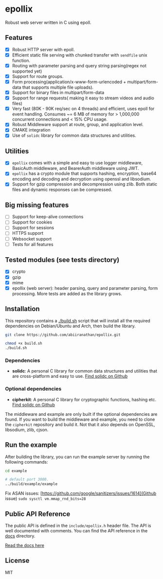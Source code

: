 # epollix

Robust web server written in C using epoll.

## Features

- [x] Robust HTTP server with epoll.
- [x] Efficient static file serving with chunked transfer with `sendfile` unix function.
- [x] Routing with parameter parsing and query string parsing(regex not supported yet)
- [x] Support for route groups.
- [x] Form processing(application/x-www-form-urlencoded + multipart/form-data that supports multiple file uploads).
- [x] Support for binary files in multipart/form-data
- [x] Support for range requests( making it easy to stream videos and audio files)
- [x] Very fast (80K - 90K req/sec on 4 threads) and efficient, uses epoll for event handling. Consumes ~= 6 MB of memory for > 1,000,000 concurrent connections and < 15% CPU usage.
- [x] Robust Middleware support at route, group, and application level.
- [x] CMAKE integration
- [x] Use of `solidc` library for common data structures and utilities.

## Utilities

- [x] `epollix` comes with a simple and easy to use logger middleware, BasicAuth middleware, and BearerAuth middleware using JWT.
- [x] `epollix` has a crypto module that supports hashing, encryption, base64 encoding and decoding and decryption using openssl and libsodium.
- [x] Support for gzip compression and decompression using zlib. Both static files and dynamic responses can be compressed.

## Big missing features

- [ ] Support for keep-alive connections
- [ ] Support for cookies
- [ ] Support for sessions
- [ ] HTTPS support
- [ ] Websocket support
- [ ] Tests for all features

## Tested modules (see tests directory)

- [x] crypto
- [x] gzip
- [x] mime
- [x] epollix (web server): header parsing, query and parameter parsing, form processing.
      More tests are added as the library grows.

## Installation

This repository contains a [./build.sh](./build.sh) script that will install all
the required dependencies on Debian/Ubuntu and Arch, then build the library.

```bash
git clone https://github.com/abiiranathan/epollix.git

chmod +x build.sh
./build.sh
```

### Dependencies

- **solidc**: A personal C library for common data structures and utilities that are cross-platform and easy to use. [Find solidc on Github](https://github.com/abiiranathan/solidc)

### Optional dependencies

- **cipherkit**: A personal C library for cryptographic functions, hashing etc. [Find solidc on Github](https://github.com/abiiranathan/cipherkit)

The middleware and example are only built if the optional dependencies are found. If you want to build the middleware and example, you need to clone the `cipherkit` repository and build it. Not that it also depends on OpenSSL, libsodium, zlib, cjson.

## Run the example

After building the library, you can run the example server by running the following commands:

```bash
cd example

# default port 3000.
../build/example/example
```

Fix ASAN issues:
[https://github.com/google/sanitizers/issues/1614](Github issue)
`sudo sysctl vm.mmap_rnd_bits=28`

## Public API Reference

The public API is defined in the `include/epollix.h` header file. The API is well documented with comments. You can find the API reference in the [docs](./docs) directory.

[Read the docs here](docs/epollix.md)

## License

MIT
